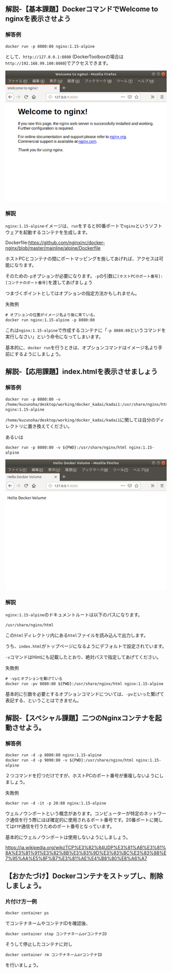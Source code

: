 ## 解説-【基本課題】DockerコマンドでWelcome to nginxを表示させよう

### 解答例

```
docker run -p 8080:80 nginx:1.15-alpine
```

として、`http://127.0.0.1:8080` (DockerToolboxの場合は`http://192.168.99.100:8080`)でアクセスできます。 

![Welcome to nginx](https://github.com/anzairyo0127/docker_kadai/blob/master/image/nginxWelcome.png)

### 解説

`nginx:1.15-alpine`イメージは、`run`をすると80番ポートで`nginx`というソフトウェアを起動するコンテナを生成します。

Dockerfile:https://github.com/nginxinc/docker-nginx/blob/master/mainline/alpine/Dockerfile

ホストPCとコンテナの間にポートマッピングを施してあげれば、アクセスは可能になります。

そのための`-p`オプションが必要になります。`-p`の引数に`[ホストPCのポート番号]:[コンテナのポート番号]`を渡してあげましょう

つまづくポイントとしてはオプションの指定方法かもしれません。

失敗例
```
# オプションの位置がイメージ名より後に来ている。
docker run nginx:1.15-alpine -p 8080:80
```

これは`nginx:1.15-alpine`で作成するコンテナに「`-p 8080:80`というコマンドを実行しなさい」という命令になってしまいます。

基本的に、`docker run`を行うときは、オプションコマンドはイメージ名より手前にするようにしましょう。


## 解説-【応用課題】index.htmlを表示させましょう

### 解答例

```
docker run -p 8080:80 -v /home/kuzunoha/desktop/working/docker_kadai/kadai1:/usr/share/nginx/html  nginx:1.15-alpine 
```

`/home/kuzunoha/desktop/working/docker_kadai/kadai1`に関しては自分のディレクトリに置き換えてください。

あるいは

```
docker run -p 8080:80 -v ${PWD}:/usr/share/nginx/html nginx:1.15-alpine
```

![Hello Docker Volume](https://github.com/anzairyo0127/docker_kadai/blob/master/image/HelloDockerVolume.png)

### 解説

`nginx:1.15-alpine`のドキュメントルートは以下のパスになります。

```
/usr/share/nginx/html
```
この`html`ディレクトリ内にある`html`ファイルを読み込んで出力します。

うち、`index.html`がトップページになるようにデフォルトで設定されています。

`-v`コマンドはHintにも記載したとおり、絶対パスで指定してあげてください。

失敗例
```
# -vpとオプションを繋げている
docker run -pv 8080:80 ${PWD}:/usr/share/nginx/html nginx:1.15-alpine
```

基本的に引数を必要とするオプションコマンドについては、`-pv`といった繋げて表記する、ということはできません。

## 解説-【スペシャル課題】二つのNginxコンテナを起動させよう。

### 解答例

```
docker run -d -p 8080:80 nginx:1.15-alpine
docker run -d -p 9090:80 -v ${PWD}:/usr/share/nginx/html nginx:1.15-alpine
```

２つコマンドを打つだけですが、ホストPCのポート番号が重複しないようにしましょう。

失敗例
```
docker run -d -it -p 20:80 nginx:1.15-alpine
```

ウェルノウンポートという概念があります。コンピューターが特定のネットワーク通信を行う際にほぼ確定的に使用されるポート番号です。20番ポートに関しては`FTP`通信を行うためのポート番号となっています。

基本的にウェルノウンポートは使用しないようにしましょう。

https://ja.wikipedia.org/wiki/TCP%E3%82%84UDP%E3%81%AB%E3%81%8A%E3%81%91%E3%82%8B%E3%83%9D%E3%83%BC%E3%83%88%E7%95%AA%E5%8F%B7%E3%81%AE%E4%B8%80%E8%A6%A7

## 【おかたづけ】Dockerコンテナをストップし、削除しましょう。

### 片付け方一例

```
docker container ps
```

でコンテナネームやコンテナIDを確認後、

```
docker container stop コンテナネームorコンテナID
```

そうして停止したコンテナに対し

```
docker container rm コンテナネームorコンテナID
```

を行いましょう。
